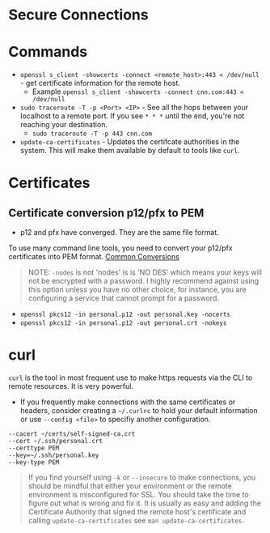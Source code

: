 # Secure Connections

# Commands
* `openssl s_client -showcerts -connect <remote_host>:443 < /dev/null` - get certificate information for the remote host.
  * Example `openssl s_client -showcerts -connect cnn.com:443 < /dev/null`
* `sudo traceroute -T -p <Port> <IP>` - See all the hops between your localhost to a remote port. If you see `* * *` until the end, you're not reaching your destination.
  * `sudo traceroute -T -p 443 cnn.com`
* `update-ca-certificates` - Updates the certifcate authorities in the system. This will make them available by default to tools like `curl`.

# Certificates
## Certificate conversion p12/pfx to PEM
* p12 and pfx have converged. They are the same file format.

To use many command line tools, you need to convert your p12/pfx certificates into PEM format. [Common Conversions](https://www.sslshopper.com/article-most-common-openssl-commands.html)

> NOTE: `-nodes` is not 'nodes' is is 'NO DES' which means your keys will not be encrypted with a password. I highly recommend against using this option unless you have no other choice, for instance, you are configuring a service that cannot prompt for a password.
* `openssl pkcs12 -in personal.p12 -out personal.key -nocerts`
* `openssl pkcs12 -in personal.p12 -out personal.crt -nokeys`

# curl
`curl` is the tool in most frequent use to make https requests via the CLI to remote resources. It is very powerful. 
* If you frequently make connections with the same certificates or headers, consider creating a `~/.curlrc` to hold your default information or use `--config <file>` to specifiy another configuration.
```
--cacert ~/certs/self-signed-ca.crt
--cert ~/.ssh/personal.crt
--certtype PEM
--key=~/.ssh/personal.key
--key-type PEM
```
> If you find yourself using `-k` or `--insecure` to make connections, you should be mindful that either your environment or the remote environment is misconfigured for SSL. You should take the time to figure out what is wrong and fix it. It is usually as easy and adding the Certificate Authority that signed the remote host's certificate and calling `update-ca-certificates` see `man update-ca-certificates`.

